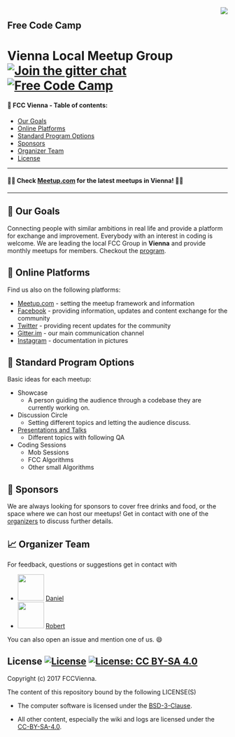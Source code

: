 <img src="./graphics/banner_8.17_facebook.jpeg?raw=true" height="" align="right">

## Free Code Camp
# Vienna Local Meetup Group [![Join the gitter chat](https://badges.gitter.im/Join%20Chat.svg)](https://gitter.im/FCCVienna/Lobby) [![Free Code Camp](https://img.shields.io/badge/Official%20Site-Free%20Code%20Camp-brightgreen.svg?style=plastic)](https://github.com/freeCodeCamp/freeCodeCamp)

#### 📄 FCC Vienna -  Table of contents:

  - [Our Goals](#🚩-our-goals)
  - [Online Platforms](#📨-online-platforms)
  - [Standard Program Options](#📂-standard-program-options)
  - [Sponsors](#💸-sponsors)
  - [Organizer Team](#📈-organizer-team)
  - [License](#📈-organizer-team)


---
####  🎉🚀 Check [Meetup.com](https://www.meetup.com/de-DE/Free-Code-Camp-Vienna/) for the latest meetups in Vienna! 🚀🎉
---
## 🚩 Our Goals
Connecting people with similar ambitions in real life and provide a platform for exchange and improvement. Everybody with an interest in coding is welcome. We are leading the local FCC Group in **Vienna** and provide monthly meetups for members. Checkout the [program](#standard-program-options).

## 📨 Online Platforms
Find us also on the following platforms:
* [Meetup.com](https://www.meetup.com/de-DE/Free-Code-Camp-Vienna/) - setting the meetup framework and information
* [Facebook](https://www.facebook.com/groups/free.code.camp.vienna.austria) - providing information, updates and content exchange for the community
* [Twitter](https://twitter.com/freecodecampvie) - providing recent updates for the community
* [Gitter.im](https://gitter.im/FCCVienna/Lobby) - our main communication channel
* [Instagram](https://www.instagram.com/freecodecamp_vienna/) - documentation in pictures

## 📂 Standard Program Options
Basic ideas for each meetup:
* Showcase
  * A person guiding the audience through a codebase they are currently working on.
* Discussion Circle
  * Setting different topics and letting the audience discuss.
* [Presentations and Talks](talks/Readme.md)
  * Different topics with following QA
* Coding Sessions
  * Mob Sessions
  * FCC Algorithms
  * Other small Algorithms

## 💸 Sponsors
We are always looking for sponsors to cover free drinks and food, or the space where we can host our meetups! Get in contact with one of the [organizers](#organizer-team) to discuss further details.

## 📈 Organizer Team
For feedback, questions or suggestions get in contact with
- <img src="https://avatars3.githubusercontent.com/u/22077628?v=3&s=460" height="60"> [Daniel](https://github.com/DDCreationStudios)
- <img src="https://avatars3.githubusercontent.com/u/13132899?v=3&s=460" height="60"> [Robert](https://github.com/robeerob)

You can also open an issue and mention one of us. 😄

## License [![License](https://img.shields.io/badge/License-BSD%203--Clause-red.svg)](https://opensource.org/licenses/BSD-3-Clause) [![License: CC BY-SA 4.0](https://img.shields.io/badge/License-CC%20BY--SA%204.0-red.svg)](http://creativecommons.org/licenses/by-sa/4.0/)


Copyright (c) 2017 FCCVienna.

The content of this repository bound by the following LICENSE(S)

- The computer software is licensed under the [BSD-3-Clause](./LICENSE_software.md).

- All other content, especially the wiki and logs are licensed under the [CC-BY-SA-4.0](./LICENSE_written.md).
